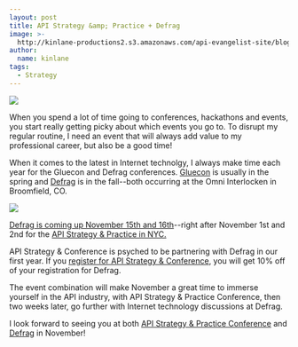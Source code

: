 ```yaml
---
layout: post
title: API Strategy &amp; Practice + Defrag
image: >-
  http://kinlane-productions2.s3.amazonaws.com/api-evangelist-site/blog/Defrag-2012-Conference.png
author:
  name: kinlane
tags:
  - Strategy
---
```

[![](https://s3.amazonaws.com/kinlane-productions2/events/api-strategy-practice-conference/api-strategy-conference-logo.png)](http://www.apistrategyconference.com/ "API Strategy & Practice Confernece")

When you spend a lot of time going to conferences, hackathons and events, you start really getting picky about which events you go to. To disrupt my regular routine, I need an event that will always add value to my professional career, but also be a good time!

When it comes to the latest in Internet technolgy, I always make time each year for the Gluecon and Defrag conferences. [Gluecon](http://gluecon.com/2012/ "Gluecon") is usually in the spring and [Defrag](http://www.defragcon.com/2012/ "Defrag") is in the fall--both occurring at the Omni Interlocken in Broomfield, CO.

[![](https://s3.amazonaws.com/kinlane-productions2/events/defrag-2012/Defrag-2012-Conference.png)](http://www.defragcon.com/2012/ "Defrag Confernece")

[Defrag is coming up November 15th and 16th](http://www.defragcon.com/2012/)\--right after November 1st and 2nd for the [API Strategy & Practice in NYC.](http://www.apistrategyconference.com/index.php "API Strategy & Practice Conference")

API Strategy & Conference is psyched to be partnering with Defrag in our first year. If you [register for API Strategy & Conference](http://www.apistrategyconference.com/register.php "Register for API strategy"), you will get 10% off of your registration for Defrag.

The event combination will make November a great time to immerse yourself in the API industry, with API Strategy & Practice Conference, then two weeks later, go further with Internet technology discussions at Defrag.

I look forward to seeing you at both [API Strategy & Practice Conference](http://www.apistrategyconference.com/register.php "API Strategy & Practice") and [Defrag](http://www.defragcon.com/2012/ "Defrag") in November!